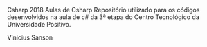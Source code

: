 Csharp 2018
Aulas de Csharp
Repositório utilizado para os códigos desenvolvidos na aula de c# da 3ª etapa do Centro Tecnológico da Universidade Positivo.

Vinicius Sanson

